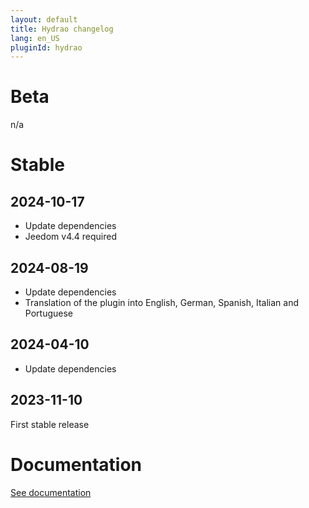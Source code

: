 ```yaml
---
layout: default
title: Hydrao changelog
lang: en_US
pluginId: hydrao
---
```


# Beta

n/a

# Stable

## 2024-10-17

- Update dependencies
- Jeedom v4.4 required

## 2024-08-19

- Update dependencies
- Translation of the plugin into English, German, Spanish, Italian and Portuguese

## 2024-04-10

- Update dependencies

## 2023-11-10

First stable release

# Documentation

[See documentation]({{site.baseurl}}/{{page.pluginId}}/{{page.lang}})
